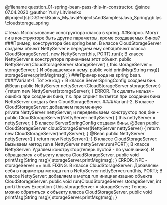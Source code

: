 @filename question_01-spring-bean-pass-this-in-constructor.
@since 07.04.2020
@author Yuriy Litvinenko
@project(s):D:\GeekBrains\_MyJavaProjectsAndSamples\Java_Spring\gb.lys\cloudstorage_spring

#Тема. Использование конструктора класса в spring.
##Вопрос. Могут ли в конструкторе быть другие параметры, кроме создаваемых бинов?
###Пример, конструктора без spring bean.
 В классе CloudStorageServer создаем объект NettyServer и 
   передаем ему себя(объект класса CloudStorageServer).
    new NettyServer(this, PORT).run();
 В классе NettyServer в конструкторе принимаем этот объект.
   public NettyServer(CloudStorageServer storageServer) {
       this.storageServer = storageServer;
   }
 И обращаемся к нему.
   public void printMsg(String msg){
       storageServer.printMsg(msg);
   }
###Пример кода на spring bean.
 ####Variant-1. Тот же код + 
 В классе ServerSpringConfig создаем бин.
     @Bean
     public NettyServer nettyServer(CloudStorageServer storageServer) {
         return new NettyServer(storageServer);
     }
 ERROR. Так делать нельзя - ошибка при создании бина, т.к. при спринг пытается 
 при создании бина NettyServer создать бин CloudStorageServer.
 ####Variant-2.
  В классе CloudStorageServer:
   добавляем переменную     
    private NettyServer nettyServer;
  и переделываем конструктор под бин - 
      public CloudStorageServer(NettyServer nettyServer) {
          this.nettyServer = nettyServer;
      }
  В классе ServerSpringConfig создаем бины.
      @Bean
      public CloudStorageServer cloudStorageServer(NettyServer nettyServer) {
          return new CloudStorageServer(nettyServer);
      }
      @Bean
      public NettyServer nettyServer() {
          return new NettyServer();
      }
  В классе CloudStorageServer:
   Вызываем метод run в NettyServer
        nettyServer.run(PORT);
  В классе NettyServer:
   Удаляем конструктор(теперь пустой - по умолчанию).
   И обращаемся к объекту класса CloudStorageServer.
    public void printMsg(String msg){
        storageServer.printMsg(msg);
    }
  ERROR. NPE - storageServer == null.
  FIXING. 
  В классе CloudStorageServer:
     Добавляем себя в параметры метода run в NettyServer
        nettyServer.run(this, PORT);
  В классе NettyServer:
     добавляем в метод run инициализацию объекта CloudStorageServer.
  public void run(CloudStorageServer storageServer, int port) throws Exception {
      this.storageServer = storageServer;
  Теперь можно обратиться к объекту класса CloudStorageServer.
      public void printMsg(String msg){
          storageServer.printMsg(msg);
      }
    
    